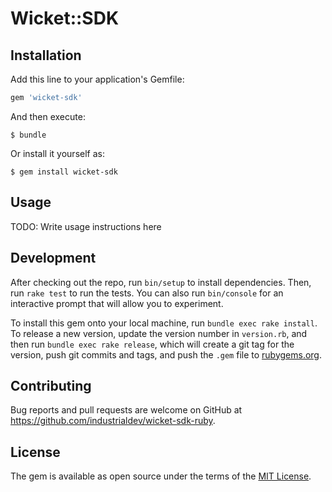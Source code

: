 # Wicket::SDK


## Installation

Add this line to your application's Gemfile:

```ruby
gem 'wicket-sdk'
```

And then execute:

    $ bundle

Or install it yourself as:

    $ gem install wicket-sdk

## Usage

TODO: Write usage instructions here

## Development

After checking out the repo, run `bin/setup` to install dependencies. Then, run `rake test` to run the tests. You can also run `bin/console` for an interactive prompt that will allow you to experiment.

To install this gem onto your local machine, run `bundle exec rake install`. To release a new version, update the version number in `version.rb`, and then run `bundle exec rake release`, which will create a git tag for the version, push git commits and tags, and push the `.gem` file to [rubygems.org](https://rubygems.org).

## Contributing

Bug reports and pull requests are welcome on GitHub at https://github.com/industrialdev/wicket-sdk-ruby.


## License

The gem is available as open source under the terms of the [MIT License](http://opensource.org/licenses/MIT).

